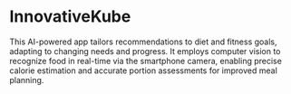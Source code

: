 # InnovativeKube
This AI-powered app tailors recommendations to diet and fitness goals, adapting to changing needs and progress. It employs computer vision to recognize food in real-time via the smartphone camera, enabling precise calorie estimation and accurate portion assessments for improved meal planning.
